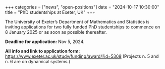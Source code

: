 +++
categories = ["news", "open-positions"]
date = "2024-10-17 10:30:00"
title = "PhD studentships at Exeter, UK"
+++

The University of Exeter’s Department of Mathematics and Statistics is inviting applications 
for two fully funded PhD studentships to commence 
on 8 January 2025 or as soon as possible thereafter.

**Deadline for application:** Nov 5, 2024.

**All info and link to application form:** 
<https://www.exeter.ac.uk/study/funding/award/?id=5308> (Projects n. 5 and n. 6 are on 
dynamical systems.)
